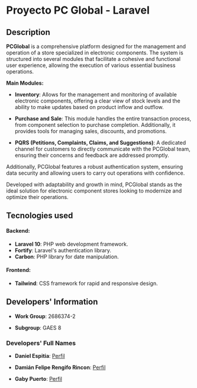 # Proyecto PC Global - Laravel

## Description

**PCGlobal** is a comprehensive platform designed for the management and operation of a store specialized in electronic components. The system is structured into several modules that facilitate a cohesive and functional user experience, allowing the execution of various essential business operations.

**Main Modules:**

- **Inventory**: Allows for the management and monitoring of available electronic components, offering a clear view of stock levels and the ability to make updates based on product inflow and outflow.

- **Purchase and Sale**: This module handles the entire transaction process, from component selection to purchase completion. Additionally, it provides tools for managing sales, discounts, and promotions.

- **PQRS (Petitions, Complaints, Claims, and Suggestions)**: A dedicated channel for customers to directly communicate with the PCGlobal team, ensuring their concerns and feedback are addressed promptly.

Additionally, PCGlobal features a robust authentication system, ensuring data security and allowing users to carry out operations with confidence.

Developed with adaptability and growth in mind, PCGlobal stands as the ideal solution for electronic component stores looking to modernize and optimize their operations.

## Tecnologies used

#### Backend:
- **Laravel 10**: PHP web development framework.
- **Fortify**: Laravel's authentication library.
- **Carbon**: PHP library for date manipulation.

#### Frontend:
- **Tailwind**: CSS framework for rapid and responsive design.

## Developers' Information

* **Work Group**: 2686374-2

* **Subgroup**: GAES 8

### Developers' Full Names

* **Daniel Espitia**: [Perfil](https://github.com/DanielEspitia1507)

* **Damián Felipe Rengifo Rincon**: [Perfil](https://github.com/DamianRengifo)

* **Gaby Puerto**: [Perfil](https://github.com/gabypuertor964)
